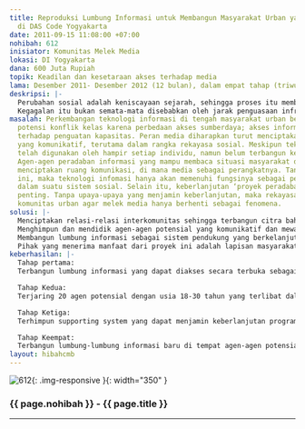 ```yaml
---
title: Reproduksi Lumbung Informasi untuk Membangun Masyarakat Urban yang Komunikatif
  di DAS Code Yogyakarta
date: 2011-09-15 11:08:00 +07:00
nohibah: 612
inisiator: Komunitas Melek Media
lokasi: DI Yogyakarta
dana: 600 Juta Rupiah
topik: Keadilan dan kesetaraan akses terhadap media
lama: Desember 2011- Desember 2012 (12 bulan), dalam empat tahap (triwulan).
deskripsi: |-
  Perubahan sosial adalah keniscayaan sejarah, sehingga proses itu membutuhkan rekayasa sosial. Perubahan sosial, dalam konteks modernisasi, memerlukan prasyarat berupa perubahan perspektif masyarakat terhadap diri dan lingkungannya. Perubahan perspektif tersebut hanya mungkin terjadi ketika masyarakat mampu menerima, mengolah, dan menggunakan informasi. Media berperan dalam mengubah perspektif masyarakat untuk rekayasa sosial. Media bekerja dalam ranah kesadaran. Artinya, jika sebuah rekayasa sosial melalui media tidak sampai mengubah kesadaran masyarakat secara signifikans, berarti media telah gagal menjalankan fungsinya sebagai agen peradaban informasi.
  Kegagalan itu bukan semata-mata disebabkan oleh jarak penguasaan infrastruktur antara masyarakat melek media dengan masyarakat yang belum terjangkau media, tetapi juga oleh ketidakpahaman agen-agen peradaban informasi pada kondisi masyarakat yang sesungguhnya, terutama masyarakat yang dikategorikan belum melek media. Jika hal ini tak disadari oleh agen-agen peradaban informasi, maka jarak sosial antara kedua kategori masyarakat tersebut masih terus terpelihara. Selama ini, kapasitas agen-agen peradaban yang memadai untuk menjembatani modernisasi adalah kelas menengah, atau setidaknya kaum terpelajar. Tetapi, tidak menutup kemungkinan terjadi kesetaraan kapasitas antara kedua golongan masyarakat itu, hanya saja dibutuhkan waktu lebih lama karena terjadi perbenturan kebudayaan mengingat modernisasi sesungguhnya berada dalam wilayah psikologi sosial.
masalah: Perkembangan teknologi informasi di tengah masyarakat urban belum mengeliminasi
  potensi konflik kelas karena perbedaan akses sumberdaya; akses informasi; dan akses
  terhadap penguatan kapasitas. Peran media diharapkan turut menciptakan masyarakat
  yang komunikatif, terutama dalam rangka rekayasa sosial. Meskipun teknologi informasi
  telah digunakan oleh hampir setiap individu, namun belum terbangun kesadaran kolektif.
  Agen-agen peradaban informasi yang mampu membaca situasi masyarakat dibutuhkan untuk
  menciptakan ruang komunikasi, di mana media sebagai perangkatnya. Tanpa kapasitas
  ini, maka teknologi infomasi hanya akan memenuhi fungsinya sebagai perangkat keras
  dalam suatu sistem sosial. Selain itu, keberlanjutan ‘proyek peradaban’ ini menjadi
  penting. Tanpa upaya-upaya yang menjamin keberlanjutan, maka rekayasa sosial untuk
  komunitas urban agar melek media hanya berhenti sebagai fenomena.
solusi: |-
  Menciptakan relasi-relasi interkomunitas sehingga terbangun citra bahwa penguasaan terhadap media merupakan kebutuhan bersama dalam menjawab kebutuhan-kebutuhan masyarakat setempat.
  Menghimpun dan mendidik agen-agen potensial yang komunikatif dan mewakili kepentingan komunitas.
  Membangun lumbung informasi sebagai sistem pendukung yang berkelanjutan.
  Pihak yang menerima manfaat dari proyek ini adalah lapisan masyarakat berumur 18-30 tahun, di Daerah Aliran Sungai (DAS) Code Yogyakarta, meliputi 2 kecamatan yang kental dengan isu sanitasi dan isu mitigasi bencana (Jetis dan Tegalrejo).
keberhasilan: |-
  Tahap pertama:
  Terbangun lumbung informasi yang dapat diakses secara terbuka sebagai habitat awal, berupa tempat dengan sarana 3-5 perangkat komputer yang dapat terhubung dengan dunia maya.

  Tahap Kedua:
  Terjaring 20 agen potensial dengan usia 18-30 tahun yang terlibat dalam aktivitas belajar bersama secara rutin (hingga tahap keempat program ini) disertai penugasan lapangan di tempat masing-masing.

  Tahap Ketiga:
  Terhimpun supporting system yang dapat menjamin keberlanjutan program.

  Tahap Keempat:
  Terbangun lumbung-lumbung informasi baru di tempat agen-agen potensial itu berasal dan beraktivitas sehari-hari.
layout: hibahcmb
---
```


![612](/static/img/hibahcmb/612.png){: .img-responsive }{: width="350" }

### {{ page.nohibah }} - {{ page.title }}

---
